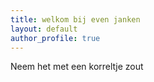 ```yaml
---
title: welkom bij even janken
layout: default
author_profile: true
---
```


Neem het met een korreltje zout